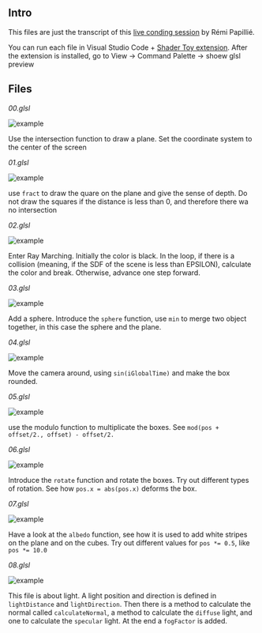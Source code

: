 ## Intro

This files are just the transcript of this [live conding session](https://www.youtube.com/watch?v=s6t0mJsgUKw) by Rémi Papillié.

You can run each file in Visual Studio Code + [Shader Toy extension](https://marketplace.visualstudio.com/items?itemName=stevensona.shader-toy). After the extension is installed, go to View -> Command Palette -> shoew glsl preview

## Files

*00.glsl*

![example](img/00.png)

Use the intersection function to draw a plane. Set the coordinate system to the center of the screen

*01.glsl*

![example](img/01.png)

use `fract` to draw the quare on the plane and give the sense of depth. Do not draw the squares if the distance is less than 0, and therefore there wa no intersection


*02.glsl*

![example](img/02.png)

Enter Ray Marching. Initially the color is black. In the loop, if there is a collision (meaning, if the SDF of the scene is less than EPSILON), calculate the color and break. Otherwise, advance one step forward.

*03.glsl*

![example](img/03.png)

Add a sphere. Introduce the `sphere` function, use `min` to merge two object together, in this case the sphere and the plane.

*04.glsl*

![example](img/04.png)

Move the camera around, using `sin(iGlobalTime)` and make the box rounded.

*05.glsl*

![example](img/05.png)

use the modulo function to multiplicate the boxes. See `mod(pos + offset/2., offset) - offset/2.`

*06.glsl*

![example](img/06.png)

Introduce the `rotate` function and rotate the boxes. Try out different types of rotation. See how `pos.x = abs(pos.x)` deforms the box.

*07.glsl*

![example](img/07.png)

Have a look at the `albedo` function, see how it is used to add white stripes on the plane and on the cubes. Try out different values for `pos *= 0.5`, like `pos *= 10.0`

*08.glsl*

![example](img/08.png)

This file is about light. A light position and direction is defined in `lightDistance` and `lightDirection`. Then there is a method to calculate the normal called `calculateNormal`, a method to calculate the `diffuse` light, and one to calculate the `specular` light. At the end a `fogFactor` is added.
